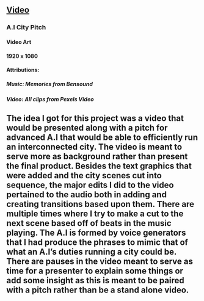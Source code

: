 [Video](https://youtu.be/xYR1JGe5I58)
---
### A.I City Pitch
#### Video Art
#### 1920 x 1080
#### Attributions:
##### Music: Memories from Bensound
##### Video: All clips from Pexels Video

The idea I got for this project was a video that would be presented along with a pitch for advanced A.I that would be able to efficiently run an interconnected city. The video is meant to serve more as background rather than present the final product. Besides the text graphics that were added and the city scenes cut into sequence, the major edits I did to the video pertained to the audio both in adding and creating transitions based upon them. There are multiple times where I try to make a cut to the next scene based off of beats in the music playing. The A.I is formed by voice generators that I had produce the phrases to mimic that of what an A.I’s duties running a city could be. There are pauses in the video meant to serve as time for a presenter to explain some things or add some insight as this is meant to be paired with a pitch rather than be a stand alone video.
---
